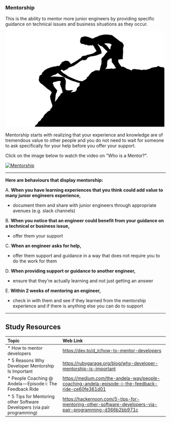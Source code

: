 ### **Mentorship**
This is the ability to mentor more junior engineers by providing specific guidance on technical issues and business situations as they occur.

<img src="images/help-2444110_640 (2).png" height = "300" width = "500" />

Mentorship starts with realizing that your experience and knowledge are of tremendous value to other people and you do not need to wait for someone to ask specifically for your help before you offer your support.


Click on the image below to watch the video on "Who is a Mentor?".

[![Mentorship](http://img.youtube.com/vi/3tVQ7obrki4/0.jpg)](http://www.youtube.com/watch?v=3tVQ7obrki4 "Metorship")


------

**Here are behaviours that display mentorship:**

A. **When you have learning experiences that you think could add value to many junior engineers experience,**
- document them and share with junior engineers through appropriate avenues (e.g. slack channels)

B. **When you notice that an engineer could benefit from your guidance on a technical or business issue,**
- offer them your support

C. **When an engineer asks for help,**
- offer them support and guidance in a way that does not require you to do the work for them

D. **When providing support or guidance to another engineer,**
- ensure that they're actually learning and not just getting an answer

E. **Within 2 weeks of mentoring an engineer,**
- check in with them and see if they learned from the mentorship experience and if there is anything else you can do to support

-------

Study Resources
----------------


| Topic   |  Web Link      |
|:---------|:----------|
| * How to mentor developers|https://dev.to/d_ir/how-to-mentor-developers|
| * 5 Reasons Why Developer Mentorship Is Important|https://rubygarage.org/blog/why-developer-mentorship-is-important|
| * People Coaching @ Andela — Episode i: The Feedback Ride|https://medium.com/the-andela-way/people-coaching-andela-episode-i-the-feedback-ride-ce60fe361d01|
| * 5 Tips for Mentoring other Software Developers (via pair programming)|https://hackernoon.com/5-tips-for-mentoring-other-software-developers-via-pair-programming-d366b2bb971c|
